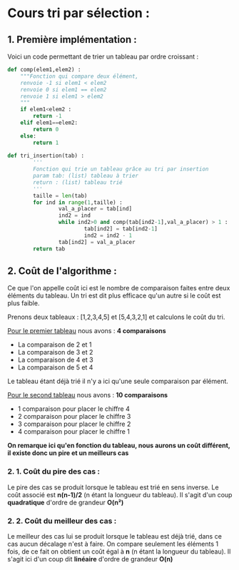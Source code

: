 # Cours tri par sélection :

## 1. Première implémentation :

Voici un code permettant de trier un tableau par ordre croissant : 

```python
def comp(elem1,elem2) :
    """Fonction qui compare deux élément, 
    renvoie -1 si elem1 < elem2
    renvoie 0 si elem1 == elem2
    renvoie 1 si elem1 > elem2
    """
    if elem1<elem2 :
        return -1
    elif elem1==elem2:
        return 0
    else:
        return 1
    
def tri_insertion(tab) : 
		'''
		Fonction qui trie un tableau grâce au tri par insertion
		param tab: (list) tableau à trier
		return : (list) tableau trié
		'''
		taille = len(tab)
		for ind in range(1,taille) : 
				val_a_placer = tab[ind]
				ind2 = ind
				while ind2>0 and comp(tab[ind2-1],val_a_placer) > 1 :
						tab[ind2] = tab[ind2-1]
						ind2 = ind2 - 1 
				tab[ind2] = val_a_placer
		return tab
```

## 2. Coût de l'algorithme :

Ce que l'on appelle coût ici est le nombre de comparaison faites entre deux éléments du tableau. Un tri est dit plus efficace qu'un autre si le coût est plus faible.

Prenons deux tableaux : [1,2,3,4,5] et [5,4,3,2,1] et calculons le coût du tri.

<u>Pour le premier tableau</u> nous avons : **4 comparaisons**

- La comparaison de 2 et 1
- La comparaison de 3 et 2
- La comparaison de 4 et 3
- La comparaison de 5 et 4

Le tableau étant déjà trié il n'y a ici qu'une seule comparaison par élément.

<u>Pour le second tableau</u> nous avons : **10 comparaisons**

- 1 comparaison pour placer le chiffre 4
- 2 comparaison pour placer le chiffre 3
- 3 comparaison pour placer le chiffre 2
- 4 comparaison pour placer le chiffre 1

**On remarque ici qu'en fonction du tableau, nous aurons un coût différent, il existe donc un pire et un meilleurs cas**

### 2. 1. Coût du pire des cas :

Le pire des cas se produit lorsque le tableau est trié en sens inverse. Le coût associé est **n(n-1)/2** (n étant la longueur du tableau). Il s'agit d'un coup **quadratique** d'ordre de grandeur **O(n²)**

### 2. 2. Coût du meilleur des cas :

Le meilleur des cas lui se produit lorsque le tableau est déjà trié, dans ce cas aucun décalage n'est à faire. On compare seulement les éléments 1 fois, de ce fait on obtient un coût égal à **n** (n étant la longueur du tableau). Il s'agit ici d'un coup dit **linéaire** d'ordre de grandeur **O(n)**
